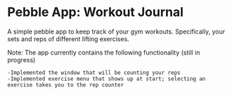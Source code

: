 Pebble App: Workout Journal
======================

A simple pebble app to keep track of your gym workouts. Specifically, your sets and reps of different lifting exercises.

Note: The app currently contains the following functionality (still in progress)

	-Implemented the window that will be counting your reps
	-Implemented exercise menu that shows up at start; selecting an exercise takes you to the rep counter

